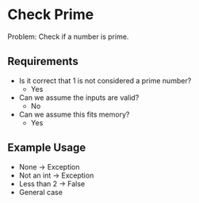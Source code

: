 # Check Prime

Problem: Check if a number is prime.

## Requirements

- Is it correct that 1 is not considered a prime number?
  - Yes
- Can we assume the inputs are valid?
  - No
- Can we assume this fits memory?
  - Yes

## Example Usage

- None -> Exception
- Not an int -> Exception
- Less than 2 -> False
- General case
